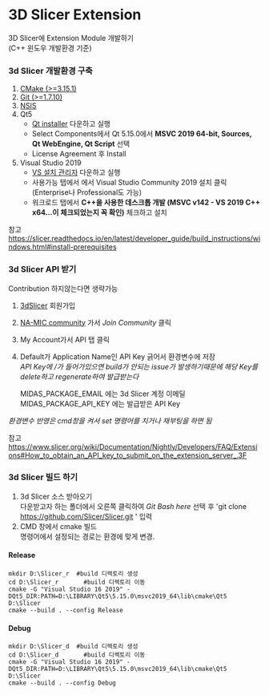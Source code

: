 # 3D Slicer Extension  

3D Slicer에 Extension Module 개발하기  
(C++ 윈도우 개발환경 기준)    

### 3d Slicer 개발환경 구축  

 1. [CMake (>=3.15.1)](https://cmake.org/download/)  
 2. [Git (>=1.7.10)](https://git-scm.com/download/win)  
 3. [NSIS](https://nsis.sourceforge.io/Download)  
 4. Qt5
    - [Qt installer](https://www.qt.io/download-qt-installer) 다운하고 실행  
    - Select Components에서 Qt 5.15.0에서 __MSVC 2019 64-bit, Sources, Qt WebEngine, Qt Script__ 선택  
    - License Agreement 후 Install  
 5. Visual Studio 2019
    - [VS 설치 관리자](https://visualstudio.microsoft.com/ko/downloads/) 다운하고 실행
    - 사용가능 탭에서 에서 Visual Studio Community 2019 설치 클릭 (Enterprise나 Professional도 가능)  
    - 워크로드 탭에서 __C++을 사용한 데스크톱 개발 (MSVC v142 - VS 2019 C++ x64...이 체크되었는지 꼭 확인)__ 체크하고 설치  
    
참고 https://slicer.readthedocs.io/en/latest/developer_guide/build_instructions/windows.html#install-prerequisites      
 
### 3d Slicer API 받기  
Contribution 하지않는다면 생략가능    
  
1. [3dSlicer](http://slicer.kitware.com) 회원가입  
2. [NA-MIC community](https://slicer.kitware.com/midas3/community/23) 가서 _Join Community_ 클릭
3. My Account가서 API 탭 클릭
4. Default가 Application Name인 API Key 긁어서 환경변수에 저장  
   _API Key에 /가 들어가있으면 build가 안되는 issue가 발생하기때문에 해당 Key를 delete하고 regenerate하여 발급받는다_
   
   MIDAS_PACKAGE_EMAIL 에는 3d Slicer 계정 이메딜
   MIDAS_PACKAGE_API_KEY 에는 발급받은 API Key  
   
  _환경변수 반영은 cmd창을 켜서 set 명령어를 치거나 재부팅을 하면 됨_

참고 https://www.slicer.org/wiki/Documentation/Nightly/Developers/FAQ/Extensions#How_to_obtain_an_API_key_to_submit_on_the_extension_server_.3F  

### 3d Slicer 빌드 하기  

1. 3d Slicer 소스 받아오기  
  다운받고자 하는 폴더에서 오른쪽 클릭하여 _Git Bash here_ 선택 후
  \'git clone https://github.com/Slicer/Slicer.git \' 입력  
2. CMD 창에서 cmake 빌드  
   명령어에서 설정되는 경로는 환경에 맞게 변경.  
   
#### Release
```
mkdir D:\Slicer_r  #build 디렉토리 생성
cd D:\Slicer_r       #build 디렉토리 이동
cmake -G "Visual Studio 16 2019" -DQt5_DIR:PATH=D:\LIBRARY\Qt5\5.15.0\msvc2019_64\lib\cmake\Qt5 D:\Slicer
cmake --build . --config Release
``` 
#### Debug
```
mkdir D:\Slicer_d  #build 디렉토리 생성
cd D:\Slicer_d       #build 디렉토리 이동
cmake -G "Visual Studio 16 2019" -DQt5_DIR:PATH=D:\LIBRARY\Qt5\5.15.0\msvc2019_64\lib\cmake\Qt5 D:\Slicer
cmake --build . --config Debug  
``` 
### 

